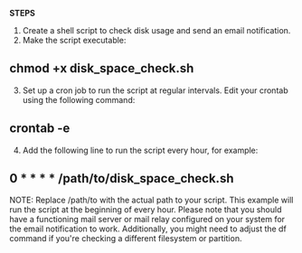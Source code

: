 ****STEPS****

1. Create a shell script to check disk usage and send an email notification.
2. Make the script executable:
## chmod +x disk_space_check.sh
3. Set up a cron job to run the script at regular intervals. Edit your crontab using the following command:
## crontab -e

4. Add the following line to run the script every hour, for example:
## 0 * * * * /path/to/disk_space_check.sh

NOTE: Replace /path/to with the actual path to your script. This example will run the script at the beginning of every hour.
Please note that you should have a functioning mail server or mail relay configured on your system for the email notification to work. Additionally, you might need to adjust the df command if you're checking a different filesystem or partition.


